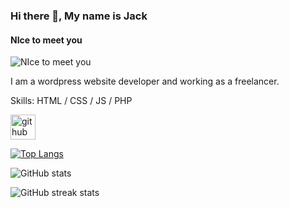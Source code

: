 ### Hi there 👋, My name is Jack
#### NIce to meet you
![NIce to meet you](https://arturssmirnovs.github.io/github-profile-readme-generator/images/banner.png)

I am a wordpress website developer and working as a freelancer.

Skills: HTML / CSS / JS / PHP



[<img src='https://cdn.jsdelivr.net/npm/simple-icons@3.0.1/icons/github.svg' alt='github' height='40'>](https://github.com/jackalan1122)  

[![Top Langs](https://github-readme-stats.vercel.app/api/top-langs/?username=jackalan1122)](https://github.com/anuraghazra/github-readme-stats)

![GitHub stats](https://github-readme-stats.vercel.app/api?username=jackalan1122&show_icons=true&count_private=true)  

![GitHub streak stats](https://streak-stats.demolab.com/?user=jackalan1122)  

